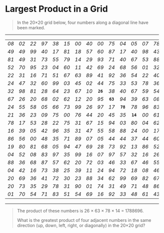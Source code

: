 # Largest Product in a Grid

> In the 20×20 grid below, four numbers along a diagonal line have been marked.

___

|||||||||||||||||||||
|:-:|:-:|:-:|:-:|:-:|:-:|:-:|:-:|:-:|:-:|:-:|:-:|:-:|:-:|:-:|:-:|:-:|:-:|:-:|:-:|
|*08*|*02*|*22*|*97*|*38*|*15*|*00*|*40*|*00*|*75*|*04*|*05*|*07*|*78*|*52*|*12*|*50*|*77*|*91*|*08*|
|*49*|*49*|*99*|*40*|*17*|*81*|*18*|*57*|*60*|*87*|*17*|*40*|*98*|*43*|*69*|*48*|*04*|*56*|*62*|*00*|
|*81*|*49*|*31*|*73*|*55*|*79*|*14*|*29*|*93*|*71*|*40*|*67*|*53*|*88*|*30*|*03*|*49*|*13*|*36*|*65*|
|*52*|*70*|*95*|*23*|*04*|*60*|*11*|*42*|*69*|*24*|*68*|*56*|*01*|*32*|*56*|*71*|*37*|*02*|*36*|*91*|
|*22*|*31*|*16*|*71*|*51*|*67*|*63*|*89*|*41*|*92*|*36*|*54*|*22*|*40*|*40*|*28*|*66*|*33*|*13*|*80*|
|*24*|*47*|*32*|*60*|*99*|*03*|*45*|*02*|*44*|*75*|*33*|*53*|*78*|*36*|*84*|*20*|*35*|*17*|*12*|*50*|
|*32*|*98*|*81*|*28*|*64*|*23*|*67*|*10*|**`26`**|*38*|*40*|*67*|*59*|*54*|*70*|*66*|*18*|*38*|*64*|*70*|
|*67*|*26*|*20*|*68*|*02*|*62*|*12*|*20*|*95*|**`63`**|*94*|*39*|*63*|*08*|*40*|*91*|*66*|*49*|*94*|*21*|
|*24*|*55*|*58*|*05*|*66*|*73*|*99*|*26*|*97*|*17*|**`78`**|*78*|*96*|*83*|*14*|*88*|*34*|*89*|*63*|*72*|
|*21*|*36*|*23*|*09*|*75*|*00*|*76*|*44*|*20*|*45*|*35*|**`14`**|*00*|*61*|*33*|*97*|*34*|*31*|*33*|*95*|
|*78*|*17*|*53*|*28*|*22*|*75*|*31*|*67*|*15*|*94*|*03*|*80*|*04*|*62*|*16*|*14*|*09*|*53*|*56*|*92*|
|*16*|*39*|*05*|*42*|*96*|*35*|*31*|*47*|*55*|*58*|*88*|*24*|*00*|*17*|*54*|*24*|*36*|*29*|*85*|*57*|
|*86*|*56*|*00*|*48*|*35*|*71*|*89*|*07*|*05*|*44*|*44*|*37*|*44*|*60*|*21*|*58*|*51*|*54*|*17*|*58*|
|*19*|*80*|*81*|*68*|*05*|*94*|*47*|*69*|*28*|*73*|*92*|*13*|*86*|*52*|*17*|*77*|*04*|*89*|*55*|*40*|
|*04*|*52*|*08*|*83*|*97*|*35*|*99*|*16*|*07*|*97*|*57*|*32*|*16*|*26*|*26*|*79*|*33*|*27*|*98*|*66*|
|*88*|*36*|*68*|*87*|*57*|*62*|*20*|*72*|*03*|*46*|*33*|*67*|*46*|*55*|*12*|*32*|*63*|*93*|*53*|*69*|
|*04*|*42*|*16*|*73*|*38*|*25*|*39*|*11*|*24*|*94*|*72*|*18*|*08*|*46*|*29*|*32*|*40*|*62*|*76*|*36*|
|*20*|*69*|*36*|*41*|*72*|*30*|*23*|*88*|*34*|*62*|*99*|*69*|*82*|*67*|*59*|*85*|*74*|*04*|*36*|*16*|
|*20*|*73*|*35*|*29*|*78*|*31*|*90*|*01*|*74*|*31*|*49*|*71*|*48*|*86*|*81*|*16*|*23*|*57*|*05*|*54*|
|*01*|*70*|*54*|*71*|*83*|*51*|*54*|*69*|*16*|*92*|*33*|*48*|*61*|*43*|*52*|*01*|*89*|*19*|*67*|*48*|

___

> The product of these numbers is 26 × 63 × 78 × 14 = 1788696.
>
> What is the greatest product of four adjacent numbers in the same direction (up, down, left, right, or diagonally) in the 20×20 grid?
